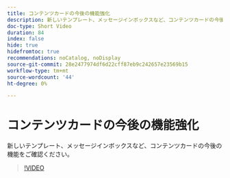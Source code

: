 ```yaml
---
title: コンテンツカードの今後の機能強化
description: 新しいテンプレート、メッセージインボックスなど、コンテンツカードの今後の機能をご確認ください。
doc-type: Short Video
duration: 84
index: false
hide: true
hidefromtoc: true
recommendations: noCatalog, noDisplay
source-git-commit: 28e2477974df6d22cff87eb9c242657e23569b15
workflow-type: tm+mt
source-wordcount: '44'
ht-degree: 0%

---
```



# コンテンツカードの今後の機能強化

新しいテンプレート、メッセージインボックスなど、コンテンツカードの今後の機能をご確認ください。

<!-- 62_S603_3442534_83_future-enhancements-for-content-cards -->
>[!VIDEO](https://video.tv.adobe.com/v/3458202/?learn=on&enablevpops=true)

